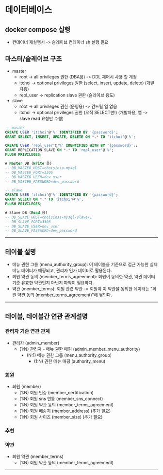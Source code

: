 # 데이터베이스
## docker compose 실행
- 컨테이너 재실행시 -> 슬레이브 컨테이너 sh 실행 필요

## 마스터/슬레이브 구조
- master
  - root -> all privileges 권한 (DBA용) -> DDL 제어시 사용 할 계정
  - itchoi -> optional privileges 권한 (select, insert, update, delete) (개발자용)
  - repl_user -> replication slave 권한 (슬레이브 용도)
- slave
  - root -> all privileges 권한 (운영용) -> 건드릴 일 없음
  - itchoi -> optional privileges 권한 (오직 SELECT만!) (개발자용, 앱 -> slave read 요청만 수행)
```sql
-- master
CREATE USER 'itchoi'@'%' IDENTIFIED BY '{password}';
GRANT SELECT, INSERT, UPDATE, DELETE ON *.* TO 'itchoi'@'%';

CREATE USER 'repl_user'@'%' IDENTIFIED WITH BY '{password}';;
GRANT REPLICATION SLAVE ON *.* TO 'repl_user'@'%';
FLUSH PRIVILEGES;

# Master DB (Write 용)
-- DB_MASTER_HOST=choisinsa-mysql
-- DB_MASTER_PORT=3306
-- DB_MASTER_USER=dev_user
-- DB_MASTER_PASSWORD=dev_password

-- slave
CREATE USER 'itchoi'@'%' IDENTIFIED BY '{password}';
GRANT SELECT ON *.* TO 'itchoi'@'%';
FLUSH PRIVILEGES;

# Slave DB (Read 용)
-- DB_SLAVE_HOST=choisinsa-mysql-slave-1
-- DB_SLAVE_PORT=3306
-- DB_SLAVE_USER=dev_user
-- DB_SLAVE_PASSWORD=dev_password


```  

---

## 테이블 설명
- 메뉴 권한 그룹 (menu_authority_group): 이 테이블을 기준으로 접근 가능한 실제 메뉴 데이터가 매핑되고, 관리자 인가 데이터로 활용된다.
- 회원 약관 동의 (member_terms_agreement): 회원이 동의한 약관, 약관 데이터 기준 유효한 약관인지 아닌지 파악이 필요하다.
- 약관 (member_terms): 회원 관련 약관 -> 회원이 이 약관을 동의한 데이터는 "회원 약관 동의 (member_terms_agreement)"에 쌓인다.

---

## 테이블, 테이블간 연관 관계설명
### 관리자 기준 연관 관계
- 관리자 (admin_member)
  - (1:N) 관리자 - 메뉴 권한 매핑 (admin_member_menu_authority)
    - (N:1) 메뉴 권한 그룹 (menu_authority_group)
      - (1:N) 권한 메뉴 매핑 (authority_menu)  

### 회원
- 회원 (member)
  - (1:N) 회원 인증 (member_certification)
  - (1:N) 회원 sns 연동 (member_sns_connect)
  - (1:N) 회원 약관 동의 (member_terms_agreement)
  - (1:N) 회원 배송지 (member_address) (추가 필요)
  - (1:N) 회원 사이즈 (member_size) (추가 필요)

### 추천


### 약관
- 회원 약관 (member_terms)
  - (1:N) 회원 약관 동의 (member_terms_agreement)

---